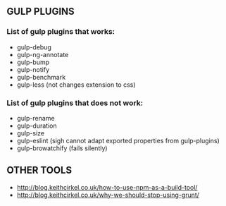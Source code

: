 GULP PLUGINS
------------
### List of gulp plugins that **works**:
* gulp-debug
* gulp-ng-annotate
* gulp-bump
* gulp-notify
* gulp-benchmark
* gulp-less (not changes extension to css)

### List of gulp plugins that **does not work**:
* gulp-rename
* gulp-duration
* gulp-size
* gulp-eslint (sigh cannot adapt exported properties from gulp-plugins)
* gulp-browatchify (fails silently)

OTHER TOOLS
-----------
* http://blog.keithcirkel.co.uk/how-to-use-npm-as-a-build-tool/
* http://blog.keithcirkel.co.uk/why-we-should-stop-using-grunt/